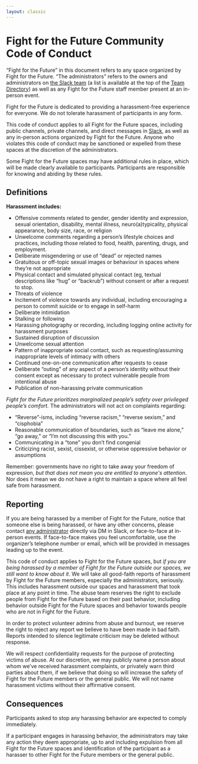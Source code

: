 ```yaml
---
layout: classic
---
```


# Fight for the Future Community Code of Conduct

“Fight for the Future” in this document refers to any space organized by Fight for the Future. “The administrators” refers to the owners and administrators on [the Slack team][00] (a list is available at the top of the [Team Directory][01]) as well as any Fight for the Future staff member present at an in-person event.

Fight for the Future is dedicated to providing a harassment-free experience for everyone. We do not tolerate harassment of participants in any form.

This code of conduct applies to all Fight for the Future spaces, including public channels, private channels, and direct messages in [Slack][00], as well as any in-person actions organized by Fight for the Future. Anyone who violates this code of conduct may be sanctioned or expelled from these spaces at the discretion of the administrators.

Some Fight for the Future spaces may have additional rules in place, which will be made clearly available to participants. Participants are responsible for knowing and abiding by these rules.

## Definitions

**Harassment includes:**

- Offensive comments related to gender, gender identity and expression, sexual orientation, disability, mental illness, neuro(a)typicality, physical appearance, body size, race, or religion
- Unwelcome comments regarding a person’s lifestyle choices and practices, including those related to food, health, parenting, drugs, and employment.
- Deliberate misgendering or use of “dead” or rejected names
- Gratuitous or off-topic sexual images or behaviour in spaces where they’re not appropriate
- Physical contact and simulated physical contact (eg, textual descriptions like “hug” or “backrub”) without consent or after a request to stop.
- Threats of violence
- Incitement of violence towards any individual, including encouraging a person to commit suicide or to engage in self-harm
- Deliberate intimidation
- Stalking or following
- Harassing photography or recording, including logging online activity for harassment purposes
- Sustained disruption of discussion
- Unwelcome sexual attention
- Pattern of inappropriate social contact, such as requesting/assuming inappropriate levels of intimacy with others
- Continued one-on-one communication after requests to cease
- Deliberate “outing” of any aspect of a person’s identity without their consent except as necessary to protect vulnerable people from intentional abuse
- Publication of non-harassing private communication

_Fight for the Future prioritizes marginalized people’s safety over privileged people’s comfort._ The administrators will not act on complaints regarding:

- “Reverse”-isms, including “reverse racism,” “reverse sexism,” and “cisphobia”
- Reasonable communication of boundaries, such as “leave me alone,” “go away,” or “I’m not discussing this with you.”
- Communicating in a “tone” you don’t find congenial
- Criticizing racist, sexist, cissexist, or otherwise oppressive behavior or assumptions

Remember: governments have no right to take away your freedom of expression, _but that does not mean you are entitled to anyone's attention_. Nor does it mean we do not have a right to maintain a space where all feel safe from harassment.

## Reporting

If you are being harassed by a member of Fight for the Future, notice that someone else is being harassed, or have any other concerns, please contact [any administrator][01] directly via DM in Slack, or face-to-face at in-person events. If face-to-face makes you feel uncomfortable, use the organizer’s telephone number or email, which will be provided in messages leading up to the event.

This code of conduct applies to Fight for the Future spaces, but _if you are being harassed by a member of Fight for the Future outside our spaces, we still want to know about it_. We will take all good-faith reports of harassment by Fight for the Future members, especially the administrators, seriously. This includes harassment outside our spaces and harassment that took place at any point in time. The abuse team reserves the right to exclude people from Fight for the Future based on their past behavior, including behavior outside Fight for the Future spaces and behavior towards people who are not in Fight for the Future.

In order to protect volunteer admins from abuse and burnout, we reserve the right to reject any report we believe to have been made in bad faith. Reports intended to silence legitimate criticism may be deleted without response.

We will respect confidentiality requests for the purpose of protecting victims of abuse. At our discretion, we may publicly name a person about whom we’ve received harassment complaints, or privately warn third parties about them, if we believe that doing so will increase the safety of Fight for the Future members or the general public. We will not name harassment victims without their affirmative consent.

## Consequences

Participants asked to stop any harassing behavior are expected to comply immediately.

If a participant engages in harassing behavior, the administrators may take any action they deem appropriate, up to and including expulsion from all Fight for the Future spaces and identification of the participant as a harasser to other Fight for the Future members or the general public.

[00]: http://fftf.slack.com/messages/
[01]: https://fftf.slack.com/team/
